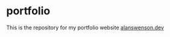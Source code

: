 # portfolio

This is the repository for my portfolio website [alanswenson.dev](https://alanswenson.dev)